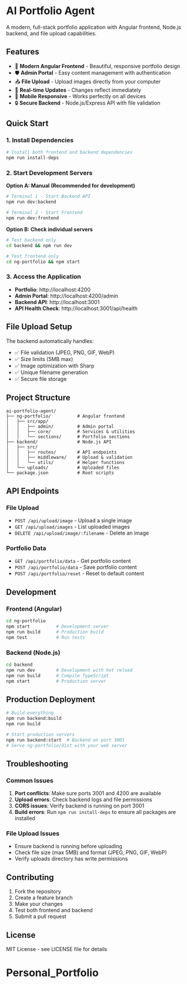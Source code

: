 # AI Portfolio Agent

A modern, full-stack portfolio application with Angular frontend, Node.js backend, and file upload capabilities.

## Features

- 🎨 **Modern Angular Frontend** - Beautiful, responsive portfolio design
- 🛡️ **Admin Portal** - Easy content management with authentication
- 📤 **File Upload** - Upload images directly from your computer
- 🔄 **Real-time Updates** - Changes reflect immediately
- 📱 **Mobile Responsive** - Works perfectly on all devices
- 🔒 **Secure Backend** - Node.js/Express API with file validation

## Quick Start

### 1. Install Dependencies

```bash
# Install both frontend and backend dependencies
npm run install-deps
```

### 2. Start Development Servers

**Option A: Manual (Recommended for development)**
```bash
# Terminal 1 - Start Backend API
npm run dev:backend

# Terminal 2 - Start Frontend 
npm run dev:frontend
```

**Option B: Check individual servers**
```bash
# Test backend only
cd backend && npm run dev

# Test frontend only  
cd ng-portfolio && npm start
```

### 3. Access the Application

- **Portfolio**: http://localhost:4200
- **Admin Portal**: http://localhost:4200/admin
- **Backend API**: http://localhost:3001
- **API Health Check**: http://localhost:3001/api/health

## File Upload Setup

The backend automatically handles:
- ✅ File validation (JPEG, PNG, GIF, WebP)
- ✅ Size limits (5MB max)
- ✅ Image optimization with Sharp
- ✅ Unique filename generation
- ✅ Secure file storage

## Project Structure

```
ai-portfolio-agent/
├── ng-portfolio/          # Angular frontend
│   ├── src/app/
│   │   ├── admin/         # Admin portal
│   │   ├── core/          # Services & utilities
│   │   └── sections/      # Portfolio sections
├── backend/               # Node.js API
│   ├── src/
│   │   ├── routes/        # API endpoints
│   │   ├── middleware/    # Upload & validation
│   │   └── utils/         # Helper functions
│   └── uploads/           # Uploaded files
└── package.json           # Root scripts
```

## API Endpoints

### File Upload
- `POST /api/upload/image` - Upload a single image
- `GET /api/upload/images` - List uploaded images  
- `DELETE /api/upload/image/:filename` - Delete an image

### Portfolio Data
- `GET /api/portfolio/data` - Get portfolio content
- `POST /api/portfolio/data` - Save portfolio content
- `POST /api/portfolio/reset` - Reset to default content

## Development

### Frontend (Angular)
```bash
cd ng-portfolio
npm start          # Development server
npm run build      # Production build
npm test           # Run tests
```

### Backend (Node.js)
```bash
cd backend
npm run dev        # Development with hot reload
npm run build      # Compile TypeScript
npm start          # Production server
```

## Production Deployment

```bash
# Build everything
npm run backend:build
npm run build

# Start production servers
npm run backend:start  # Backend on port 3001
# Serve ng-portfolio/dist with your web server
```

## Troubleshooting

### Common Issues

1. **Port conflicts**: Make sure ports 3001 and 4200 are available
2. **Upload errors**: Check backend logs and file permissions
3. **CORS issues**: Verify backend is running on port 3001
4. **Build errors**: Run `npm run install-deps` to ensure all packages are installed

### File Upload Issues

- Ensure backend is running before uploading
- Check file size (max 5MB) and format (JPEG, PNG, GIF, WebP)
- Verify uploads directory has write permissions

## Contributing

1. Fork the repository
2. Create a feature branch
3. Make your changes
4. Test both frontend and backend
5. Submit a pull request

## License

MIT License - see LICENSE file for details
# Personal_Portfolio

